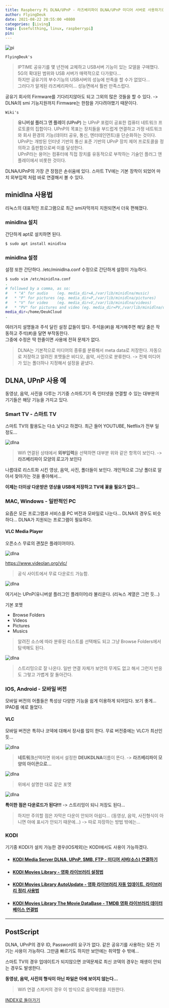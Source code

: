 ```yaml
---
title: Raspberry Pi DLNA/UPnP - 라즈베리파이 DLNA/UPnP 미디어 서버로 사용하기(by minidlna)
author: FlyingDeuk
date: 2021-08-22 20:55:00 +0800
categories: [Living]
tags: [usefulthing, linux, raspberrypi]
pin:
---
```


![pi](/img/living/pi/pi.jpg)

`FlyingDeuk's`
> IPTIME 공유기를 몇 년전에 교체하고 USB서버 기능이 있는 모델을 구매했다. 5G의 확대된 범위와 USB 서버가 매력적으로 다가왔다... <br>
하지만 공유기의 부수기능의 USB서버의 성능에 만족을 할 수가 없었다...<br>
그러다가 알게된 라즈베리파이... 성능면에서 훨씬 만족스럽다. <br>

공유기 회사의 Firmware를 기다리지않아도 되고 그외의 많은 것들을 할 수 있다. -> DLNA의 smi 기능지원까지 Firmware는 한참을 기다려야했기 때문이다.

`Wiki's`
>**유니버설 플러그 앤 플레이 (UPnP)** 는 UPnP 포럼이 공표한 컴퓨터 네트워크 프로토콜의 집합이다. UPnP의 목표는 장치들을 부드럽게 연결하고 가정 네트워크와 회사 환경의 기능(데이터 공유, 통신, 엔터테인먼트)을 단순화하는 것이다. UPnP는 개방된 인터넷 기반의 통신 표준 기반의 UPnP 장치 제어 프로토콜을 정의하고 출판함으로써 이를 달성한다. <br>
UPnP라는 용어는 컴퓨터에 직접 장치를 유동적으로 부착하는 기술인 플러그 앤 플레이에서 비롯한 것이다.

DLNA/UPnP의 가장 큰 장점은 손쉬움에 있다. 스마트 TV에는 기본 장착이 되었어 마치 외부입력 처럼 바로 연결해서 볼 수 있다.

## minidlna 사용법
리눅스의 대표적인 프로그램으로 최근 smi자막까지 지원되면서 더욱 편해졌다.
### minidlna 설치
간단하게 apt로 설치하면 된다.

```bash
$ sudo apt install minidlna
```
### minidlna 설정
설정 또한 간단하다. /etc/minidlna.conf 수정으로 간단하게 설정이 가능하다.

```bash
$ sudo vim /etc/minidlna.conf
.
# followed by a comma, as so:
#   * "A" for audio    (eg. media_dir=A,/var/lib/minidlna/music)
#   * "P" for pictures (eg. media_dir=P,/var/lib/minidlna/pictures)
#   * "V" for video    (eg. media_dir=V,/var/lib/minidlna/videos)
#   * "PV" for pictures and video (eg. media_dir=PV,/var/lib/minidlna/digital_camera)
media_dir=/home/DeukCloud
.
```
여러가지 설명들과 주석 달린 설정 값들이 많다. 주석을(#)을 제거해주면 해당 줄은 작동하고 주석(#)을 달면 부작동한다. <br>
그중에 수정은 딱 한줄이면 사용에 전혀 문제가 없다.
>DLNA는 기본적으로 미디어의 종류를 분류해서 meta data로 저장한다. 자동으로 저장하고 알려진 포멧들은 비디오, 음악, 사진으로 분류한다. -> 전체 미디어가 있는 폴더하나 지정해서 설정을 끝냈다.


## DLNA, UPnP 사용 예
동영상, 음악, 사진을 다루는 기기중 스마트기기 즉 인터넷을 연결할 수 있는 대부분의 기기들은 해당 기능을 가지고 있다.

### Smart TV - 스마트 TV
스마트 TV의 활용도는 다소 낮다고 하겠다. 최근 들어 YOUTUBE, Netflix가 전부 일 정도...

![dlna](/img/living/iptime/dlna2.jpg)
>Wifi 연결된 상태에서 **외부입력**을 선택하면 대부분 위와 같은 항목이 보인다. -> **라즈베리파이 모양의 로고가 보인다**

나름대로 리스트화 시킨 영상, 음악, 사진, 폴더들이 보인다. 개인적으로 그냥 폴더로 알아서 찾아가는 것을 좋아해서...

**이제는 더이상 다운받은 영상을 USB에 저장하고 TV에 꾲을 필요가 없다...**

### MAC, Windows - 일반적인 PC
요즘은 모든 프로그램과 서비스를 PC 버전과 모바일로 나눈다... DLNA의 경우도 비슷하다... DLNA가 지원되는 프로그램이 필요하다.

#### VLC Media Player
오픈소스 무료의 괜찮은 플레이어이다.

![dlna](/img/living/iptime/dlna3.jpg)

https://www.videolan.org/vlc/

>공식 사이트에서 무료 다운로드 가능함.

![dlna](/img/living/iptime/dlna4.jpg)

여기서는 UPnP(유니버셜 플러그인 플레이어)라 불리운다. (리눅스 계열은 그런 듯...)

기본 포멧
- Browse Folders
- Videos
- Pictures
- Musics
>알려진 소스에 따라 분류된 리스트를 선택해도 되고 그냥 Browse Folders에서 탐색해도 된다.

![dlna](/img/living/iptime/dlna5.jpg)
>스트리밍으로 잘 나온다. 일반 연결 자체가 보안의 무게도 없고 해서 그런지 반응도 그렇고 가볍게 잘 돌아간다.


### IOS, Android - 모바일 버전
모바일 버전의 어플들은 특성상 다양한 기능을 쉽게 이용하게 되어있다. 보기 좋게... IPAD를 예로 들었다.

#### VLC
모바일 버전은 특히나 코덱에 대해서 장사를 많이 한다. 무료 버전중에는 VLC가 최선인듯...

![dlna](/img/living/iptime/dlna6.jpg)
>**네트워크**선택하면 위에서 설정한 **DEUKDLNA**이름이 뜬다. -> **라즈베리파이 모양의 아이콘으로...**

![dlna](/img/living/iptime/dlna7.jpg)
>위에서 설명한 대로 같은 포멧

![dlna](/img/living/iptime/dlna8.jpg)

**특이한 점은 다운로드가 된다!!!** -> 스트리밍이 되니 저장도 된다...
>하지만 주의할 점은 자막은 다운이 안되어 아쉽다... (동영상, 음악, 사진형식이 아니면 아에 표시가 안되기 때문에...) -> 따로 자장하는 방법 밖에는...

### KODI
기기중 KODI가 설치 가능한 경우(IOS제외)는 KODI에서도 사용이 가능하겠다.


- #### [KODI Media Server DLNA, UPnP, SMB, FTP - 미디어 서버(소스) 연결하기](/posts/KODI-source/)

- #### [KODI Movies Library - 영화 라이브러리 설정법](/posts/KODI-library/)

- #### [KODI Movies Library AutoUpdate - 영화 라이브러리 자동 업데이트, 라이브러리 정리 사용법](/posts/KODI-autoupdate/)

- #### [KODI Movies Library The Movie DataBase - TMDB 영화 라이브러리 데이터베이스 연결법](/posts/KODI-tmdb/)


-------

## PostScript
DLNA, UPnP의 경우 ID, Password의 요구가 없다. 같은 공유기를 사용하는 모든 기기는 사용이 가능하다. 그만큼 빠르기도 하지만 보안에는 취약할 수 밖에... <br>

스마트 TV의 경우 업데이트가 되지않으면 코덱문제로 최신 코덱의 경우는 재생이 안되는 경우도 발생한다.

**동영상, 음악, 사진의 형식이 아닌 파일은 아에 보이지 않는다...**
>Wifi 연결 스피커의 경우 이 방식으로 음악재생을 지원한다.

[INDEX로 돌아가기](/posts/RaspberryPi/)
